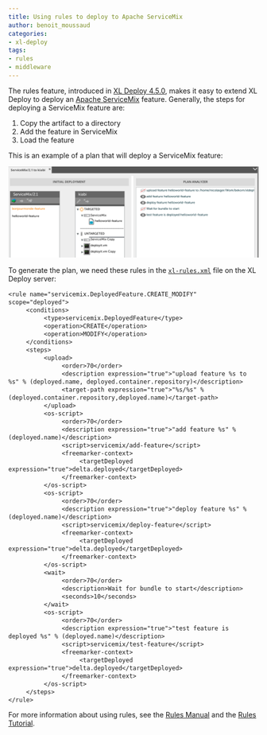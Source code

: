 ```yaml
---
title: Using rules to deploy to Apache ServiceMix
author: benoit_moussaud
categories:
- xl-deploy
tags:
- rules
- middleware
---
```


The rules feature, introduced in [XL Deploy 4.5.0](http://docs.xebialabs.com/product-version.html#/xl%20deploy/4.5.x), makes it easy to extend XL Deploy to deploy an [Apache ServiceMix](http://servicemix.apache.org/) feature. Generally, the steps for deploying a ServiceMix feature are:

1. Copy the artifact to a directory
1. Add the feature in ServiceMix
1. Load the feature

This is an example of a plan that will deploy a ServiceMix feature:

![Deployment to ServiceMix](/images/xl_deploy_rules_apache_servicemix.png)

To generate the plan, we need these rules in the [`xl-rules.xml`](http://docs.xebialabs.com/releases/4.5/xl-deploy/rulesmanual.html#where-to-define-rules) file on the XL Deploy server:

	<rule name="servicemix.DeployedFeature.CREATE_MODIFY" scope="deployed">
		 <conditions>
			  <type>servicemix.DeployedFeature</type>
			  <operation>CREATE</operation>
			  <operation>MODIFY</operation>
		 </conditions>
		 <steps>
			  <upload>
				   <order>70</order>
				   <description expression="true">"upload feature %s to %s" % (deployed.name, deployed.container.repository)</description>
				   <target-path expression="true">"%s/%s" % (deployed.container.repository,deployed.name)</target-path>
			  </upload>
			  <os-script>
				   <order>70</order>
				   <description expression="true">"add feature %s" % (deployed.name)</description>
				   <script>servicemix/add-feature</script>
				   <freemarker-context>
						<targetDeployed expression="true">delta.deployed</targetDeployed>
				   </freemarker-context>
			  </os-script>
			  <os-script>
				   <order>70</order>
				   <description expression="true">"deploy feature %s" % (deployed.name)</description>
				   <script>servicemix/deploy-feature</script>
				   <freemarker-context>
						<targetDeployed expression="true">delta.deployed</targetDeployed>
				   </freemarker-context>
			  </os-script>
			  <wait>
				   <order>70</order>
				   <description>Wait for bundle to start</description>
				   <seconds>10</seconds>
			  </wait>
			  <os-script>
				   <order>70</order>
				   <description expression="true">"test feature is deployed %s" % (deployed.name)</description>
				   <script>servicemix/test-feature</script>
				   <freemarker-context>
						<targetDeployed expression="true">delta.deployed</targetDeployed>
				   </freemarker-context>
			  </os-script>
		 </steps>
	</rule>

For more information about using rules, see the [Rules Manual](http://docs.xebialabs.com/releases/latest/deployit/rulesmanual.html) and the [Rules Tutorial](http://docs.xebialabs.com/releases/latest/deployit/rulestutorial.html).

